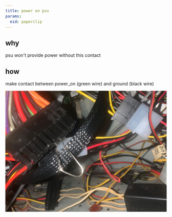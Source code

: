 ```yaml
---
title: power on psu
params:
  eid: paperclip
---
```


## why
psu won't provide power without this contact

## how
make contact between power_on (green wire) and ground (black wire)

![zap](zap.jpg)

